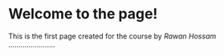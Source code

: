 # Welcome to the page!
This is the first page created for the course by _Rawan Hossam_
.......................

